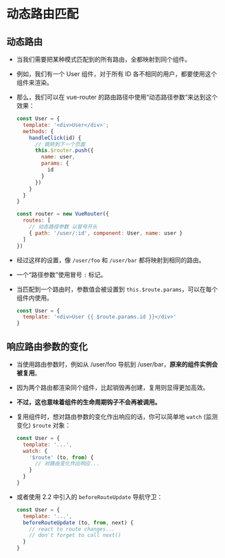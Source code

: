 # 动态路由匹配

## 动态路由

  - 当我们需要把某种模式匹配到的所有路由，全都映射到同个组件。

  - 例如，我们有一个 User 组件，对于所有 ID 各不相同的用户，都要使用这个组件来渲染。

  - 那么，我们可以在 vue-router 的路由路径中使用“动态路径参数”来达到这个效果：

    ```javascript
    const User = {
      template: '<div>User</div>';
      methods: {
        handleClick(id) {
          // 跳转到下一个页面
          this.$router.push({
            name: user,
            params: {
              id
            }
          })
        }
      }
    }

    const router = new VueRouter({
      routes: [
        // 动态路径参数 以冒号开头
        { path: '/user/:id', component: User, name: user }
      ]
    })
    ```

  - 经过这样的设置，像 `/user/foo` 和 `/user/bar` 都将映射到相同的路由。

  - 一个“路径参数”使用冒号 `:` 标记。

  - 当匹配到一个路由时，参数值会被设置到 `this.$route.params`，可以在每个组件内使用。

    ```javascript
    const User = {
      template: '<div>User {{ $route.params.id }}</div>'
    }
    ```

## 响应路由参数的变化

  - 当使用路由参数时，例如从 /user/foo 导航到 /user/bar，**原来的组件实例会被复用**。

  - 因为两个路由都渲染同个组件，比起销毁再创建，复用则显得更加高效。

  - **不过，这也意味着组件的生命周期钩子不会再被调用。**

  - 复用组件时，想对路由参数的变化作出响应的话，你可以简单地 `watch` (监测变化) `$route` 对象：

    ```javascript
    const User = {
      template: '...',
      watch: {
        '$route' (to, from) {
          // 对路由变化作出响应...
        }
      }
    }
    ```

  - 或者使用 2.2 中引入的 `beforeRouteUpdate` 导航守卫：

    ```javascript
    const User = {
      template: '...',
      beforeRouteUpdate (to, from, next) {
        // react to route changes...
        // don't forget to call next()
      }
    }
    ```
